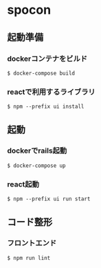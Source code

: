 # spocon

## 起動準備

### dockerコンテナをビルド
```
$ docker-compose build
```

### reactで利用するライブラリ
```
$ npm --prefix ui install
```

## 起動

### dockerでrails起動
```
$ docker-compose up
```

### react起動
```
$ npm --prefix ui run start
```

## コード整形

### フロントエンド
```
$ npm run lint
```
